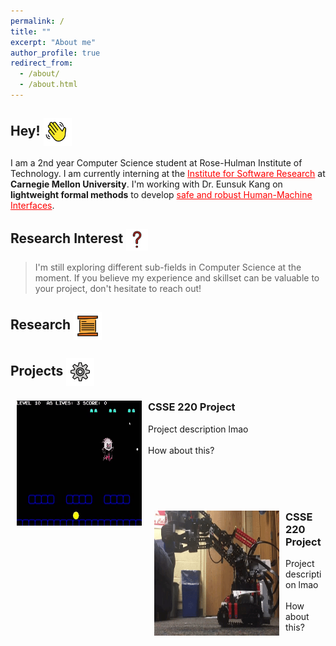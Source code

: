 ```yaml
---
permalink: /
title: ""
excerpt: "About me"
author_profile: true
redirect_from: 
  - /about/
  - /about.html
---
```

## Hey! 	<img src = "images/wavinghand.png" width = "45" height = "45" style="vertical-align:middle">

I am a 2nd year Computer Science student at Rose-Hulman Institute of Technology. I am currently interning at the <a href="https://www.cmu.edu/scs/isr/reuse/index.html" style="color:red">Institute for Software Research</a> at **Carnegie Mellon University**.
I'm working with Dr. Eunsuk Kang on **lightweight formal methods** to develop <a href="https://www.nsf.gov/awardsearch/showAward?AWD_ID=1918140&HistoricalAwards=false" style="color:red">safe and robust Human-Machine Interfaces</a>.

## Research Interest <img src = "images/questionmark.png" width = "35" height = "35" style="vertical-align:middle">

>I'm still exploring different sub-fields in Computer Science at the moment. If you believe my experience and skillset can be valuable to your project, don't hesitate to reach out!

## Research <img src = "images/scroll.png" width = "45" height = "45" style="vertical-align:middle">


## Projects <img src = "images/gear.png" width = "45" height = "45" style="vertical-align:middle">

<dl>
  <dt>
    <img src = "images/pacjoust.gif" width = "200" height = "200" hspace = "10" style="float:left">
  </dt>
  <dt>
     <h3>CSSE 220 Project</h3>
  </dt>
      <dd>Project description
      lmao</dd>
      <br>
      <dd>How about this?</dd>
</dl>
<br>
<br>
<br>
<dl>
  <dt>
   <img src = "images/robotics.gif" width = "200" height = "200" hspace = "10" style="float:left">
  </dt>
  <dt>
     <h3>CSSE 220 Project</h3>
  </dt>
      <dd>Project description
      lmao</dd>
      <br>
      <dd>How about this?</dd>
</dl>


